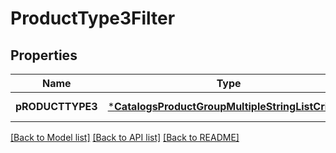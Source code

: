 # ProductType3Filter

## Properties
Name | Type | Description | Notes
------------ | ------------- | ------------- | -------------
**pRODUCTTYPE3** | [***CatalogsProductGroupMultipleStringListCriteria**](.md) |  | [default to null]

[[Back to Model list]](../README.md#documentation-for-models) [[Back to API list]](../README.md#documentation-for-api-endpoints) [[Back to README]](../README.md)


